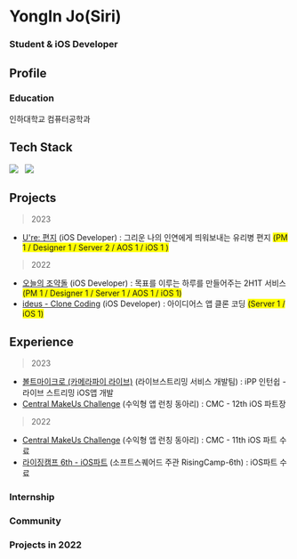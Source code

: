 
# YongIn Jo(Siri)
### Student & iOS Developer

## Profile
### Education
인하대학교 컴퓨터공학과<br>

## Tech Stack
<p align="left">
<img src="https://img.shields.io/badge/Swift-F05138?style=rounded-square&logo=Swift&logoColor=white"/></a> &nbsp
<img src="https://img.shields.io/badge/iOS-000000?style=rounded-square&logo=Apple&logoColor=white"/></a> &nbsp


## Projects
> 2023
* [U're: 편지]() (iOS Developer) : 그리운 나의 인연에게 띄워보내는 유리병 편지 <span style="background-color:yellow">(PM 1 / Designer 1 / Server 2 / AOS 1 / iOS 1 )</span>
<!--
* [플레어즈]() (iOS Developer) : 웹툰 여행자를 위한 종착역 웹툰 플랫폼 <span style="background-color yellow">(PM 1 / Designer 1 / Server 3 / Web 3 / AOS 1 / iOS 1)</span>
-->

> 2022
* [오늘의 조약돌](https://github.com/TeamHaruPuppy/Pebbles) (iOS Developer) : 목표를 이루는 하루를 만들어주는 2H1T 서비스 <span style="background-color:yellow">(PM 1 / Designer 1 / Server 1 / AOS 1 / iOS 1)</span>
* [ideus - Clone Coding](https://github.com/usa4060/idus_ios_siri-) (iOS Developer) : 아이디어스 앱 클론 코딩 <span style="background-color:yellow">(Server 1 / iOS 1)</span>

## Experience
> 2023
<!--
- [iOS App 개발 외주 #1]() (웹툰 여행자를 위한 종착역 웹툰 플랫폼) : '플레어즈' iOS파트 개발 
-->
- [볼트마이크로 (카메라파이 라이브)](https://vaultmicro.com/) (라이브스트리밍 서비스 개발팀) : iPP 인턴쉽 - 라이브 스트리밍 iOS앱 개발
- [Central MakeUs Challenge](https://www.makeus.in/cmc) (수익형 앱 런칭 동아리) : CMC - 12th iOS 파트장

> 2022
- [Central MakeUs Challenge](https://www.makeus.in/cmc) (수익형 앱 런칭 동아리) : CMC - 11th iOS 파트 수료
- [라이징캠프 6th - iOS파트](https://github.com/usa4060/RisingCamp-6th) (소프트스퀘어드 주관 RisingCamp-6th) : iOS파트 수료

### Internship
<p>
	
</p>

### Community

<p>
	
</p>

### Projects in 2022

<p>
	<!-- 이미지&링크 예시
	<a href="https://github.com/TeamDearToday/Deartoday-Android">
		<img width="100" src="https://user-images.githubusercontent.com/81508084/206861925-e2bda85d-7c30-4c27-a9c0-7fc5836dbeb9.png">&nbsp;&nbsp;
	</a>
	<--
	
</p>
